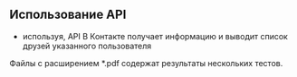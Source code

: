 ## Использование API
   * используя, API В Контакте получает информацию и выводит список друзей указанного пользователя

  Файлы с расширением *.pdf содержат результаты нескольких тестов.
